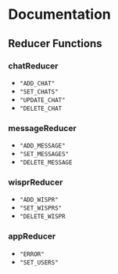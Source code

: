 # Documentation

## Reducer Functions
### chatReducer
- `"ADD_CHAT"`
- `"SET_CHATS"`
- `"UPDATE_CHAT"`
- `"DELETE_CHAT`

### messageReducer
- `"ADD_MESSAGE"`
- `"SET_MESSAGES"`
- `"DELETE_MESSAGE`

### wisprReducer
- `"ADD_WISPR"`
- `"SET_WISPRS"`
- `"DELETE_WISPR`

### appReducer
- `"ERROR"`
- `"SET_USERS"`
